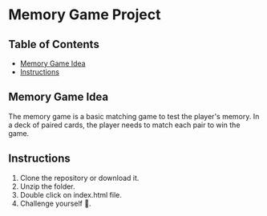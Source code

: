 # Memory Game Project

## Table of Contents

* [Memory Game Idea](#Memory-Game-Idea)
* [Instructions](#instructions)

## Memory Game Idea

The memory game is a basic matching game to test the player's memory. In a deck of paired cards, the player needs to match each pair to win the game.

## Instructions

1. Clone the repository or download it.
2. Unzip the folder.
3. Double click on index.html file.
4. Challenge yourself 🎉.


